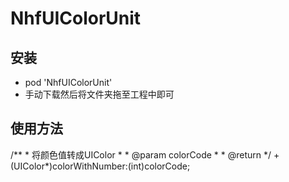# NhfUIColorUnit
<h2>安装</h2>
<ul>
<li>pod 'NhfUIColorUnit'</li>
<li>手动下载然后将文件夹拖至工程中即可</li>
</ul>

<h2>使用方法</h2>
/**
 *  将颜色值转成UIColor
 *
 *  @param colorCode
 *
 *  @return 
 */
+ (UIColor*)colorWithNumber:(int)colorCode;
